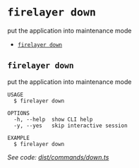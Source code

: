 `firelayer down`
================

put the application into maintenance mode

* [`firelayer down`](#firelayer-down)

## `firelayer down`

put the application into maintenance mode

```
USAGE
  $ firelayer down

OPTIONS
  -h, --help  show CLI help
  -y, --yes   skip interactive session

EXAMPLE
  $ firelayer down
```

_See code: [dist/commands/down.ts](https://github.com/firelayer/firelayer/blob/v1.0.0-alpha.8/dist/commands/down.ts)_
